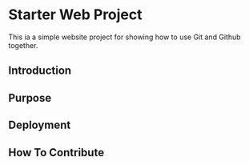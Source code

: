 # Starter Web Project

This ia a simple website project for
showing how to use Git and Github together.

## Introduction

## Purpose

## Deployment

## How To Contribute




